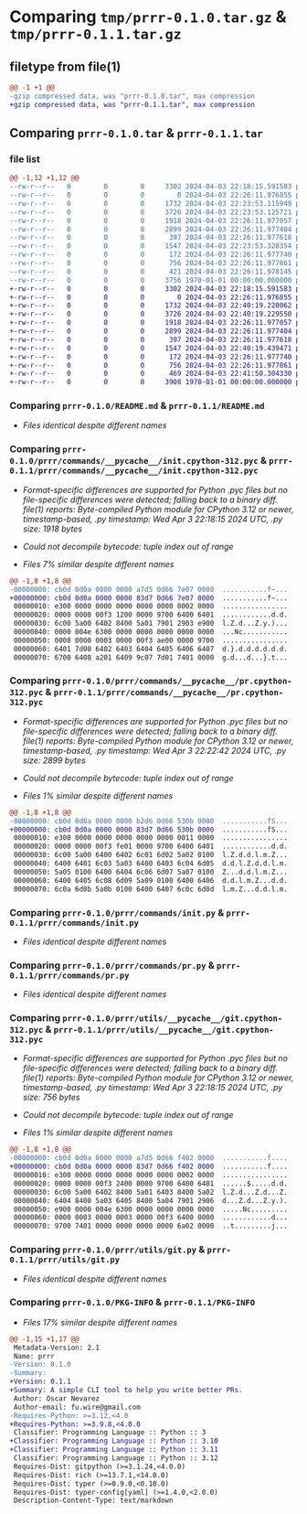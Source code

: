 # Comparing `tmp/prrr-0.1.0.tar.gz` & `tmp/prrr-0.1.1.tar.gz`

## filetype from file(1)

```diff
@@ -1 +1 @@
-gzip compressed data, was "prrr-0.1.0.tar", max compression
+gzip compressed data, was "prrr-0.1.1.tar", max compression
```

## Comparing `prrr-0.1.0.tar` & `prrr-0.1.1.tar`

### file list

```diff
@@ -1,12 +1,12 @@
--rw-r--r--   0        0        0     3302 2024-04-03 22:18:15.591583 prrr-0.1.0/README.md
--rw-r--r--   0        0        0        0 2024-04-03 22:26:11.976855 prrr-0.1.0/prrr/__init__.py
--rw-r--r--   0        0        0     1732 2024-04-03 22:23:53.115949 prrr-0.1.0/prrr/commands/__pycache__/init.cpython-312.pyc
--rw-r--r--   0        0        0     3726 2024-04-03 22:23:53.125721 prrr-0.1.0/prrr/commands/__pycache__/pr.cpython-312.pyc
--rw-r--r--   0        0        0     1918 2024-04-03 22:26:11.977057 prrr-0.1.0/prrr/commands/init.py
--rw-r--r--   0        0        0     2899 2024-04-03 22:26:11.977404 prrr-0.1.0/prrr/commands/pr.py
--rw-r--r--   0        0        0      397 2024-04-03 22:26:11.977618 prrr-0.1.0/prrr/main.py
--rw-r--r--   0        0        0     1547 2024-04-03 22:23:53.328354 prrr-0.1.0/prrr/utils/__pycache__/git.cpython-312.pyc
--rw-r--r--   0        0        0      172 2024-04-03 22:26:11.977740 prrr-0.1.0/prrr/utils/config_reader.py
--rw-r--r--   0        0        0      756 2024-04-03 22:26:11.977861 prrr-0.1.0/prrr/utils/git.py
--rw-r--r--   0        0        0      421 2024-04-03 22:26:11.978145 prrr-0.1.0/pyproject.toml
--rw-r--r--   0        0        0     3756 1970-01-01 00:00:00.000000 prrr-0.1.0/PKG-INFO
+-rw-r--r--   0        0        0     3302 2024-04-03 22:18:15.591583 prrr-0.1.1/README.md
+-rw-r--r--   0        0        0        0 2024-04-03 22:26:11.976855 prrr-0.1.1/prrr/__init__.py
+-rw-r--r--   0        0        0     1732 2024-04-03 22:40:19.220062 prrr-0.1.1/prrr/commands/__pycache__/init.cpython-312.pyc
+-rw-r--r--   0        0        0     3726 2024-04-03 22:40:19.229550 prrr-0.1.1/prrr/commands/__pycache__/pr.cpython-312.pyc
+-rw-r--r--   0        0        0     1918 2024-04-03 22:26:11.977057 prrr-0.1.1/prrr/commands/init.py
+-rw-r--r--   0        0        0     2899 2024-04-03 22:26:11.977404 prrr-0.1.1/prrr/commands/pr.py
+-rw-r--r--   0        0        0      397 2024-04-03 22:26:11.977618 prrr-0.1.1/prrr/main.py
+-rw-r--r--   0        0        0     1547 2024-04-03 22:40:19.439471 prrr-0.1.1/prrr/utils/__pycache__/git.cpython-312.pyc
+-rw-r--r--   0        0        0      172 2024-04-03 22:26:11.977740 prrr-0.1.1/prrr/utils/config_reader.py
+-rw-r--r--   0        0        0      756 2024-04-03 22:26:11.977861 prrr-0.1.1/prrr/utils/git.py
+-rw-r--r--   0        0        0      469 2024-04-03 22:41:50.304330 prrr-0.1.1/pyproject.toml
+-rw-r--r--   0        0        0     3908 1970-01-01 00:00:00.000000 prrr-0.1.1/PKG-INFO
```

### Comparing `prrr-0.1.0/README.md` & `prrr-0.1.1/README.md`

 * *Files identical despite different names*

### Comparing `prrr-0.1.0/prrr/commands/__pycache__/init.cpython-312.pyc` & `prrr-0.1.1/prrr/commands/__pycache__/init.cpython-312.pyc`

 * *Format-specific differences are supported for Python .pyc files but no file-specific differences were detected; falling back to a binary diff. file(1) reports: Byte-compiled Python module for CPython 3.12 or newer, timestamp-based, .py timestamp: Wed Apr  3 22:18:15 2024 UTC, .py size: 1918 bytes*

 * *Could not decompile bytecode: tuple index out of range*

 * *Files 7% similar despite different names*

```diff
@@ -1,8 +1,8 @@
-00000000: cb0d 0d0a 0000 0000 a7d5 0d66 7e07 0000  ...........f~...
+00000000: cb0d 0d0a 0000 0000 83d7 0d66 7e07 0000  ...........f~...
 00000010: e300 0000 0000 0000 0000 0000 0002 0000  ................
 00000020: 0000 0000 00f3 1200 0000 9700 6400 6401  ............d.d.
 00000030: 6c00 5a00 6402 8400 5a01 7901 2903 e900  l.Z.d...Z.y.)...
 00000040: 0000 004e 6300 0000 0000 0000 0000 0000  ...Nc...........
 00000050: 0008 0000 0003 0000 00f3 ae00 0000 9700  ................
 00000060: 6401 7d00 6402 6403 6404 6405 6406 6407  d.}.d.d.d.d.d.d.
 00000070: 6700 6408 a201 6409 9c07 7d01 7401 0000  g.d...d...}.t...
```

### Comparing `prrr-0.1.0/prrr/commands/__pycache__/pr.cpython-312.pyc` & `prrr-0.1.1/prrr/commands/__pycache__/pr.cpython-312.pyc`

 * *Format-specific differences are supported for Python .pyc files but no file-specific differences were detected; falling back to a binary diff. file(1) reports: Byte-compiled Python module for CPython 3.12 or newer, timestamp-based, .py timestamp: Wed Apr  3 22:22:42 2024 UTC, .py size: 2899 bytes*

 * *Could not decompile bytecode: tuple index out of range*

 * *Files 1% similar despite different names*

```diff
@@ -1,8 +1,8 @@
-00000000: cb0d 0d0a 0000 0000 b2d6 0d66 530b 0000  ...........fS...
+00000000: cb0d 0d0a 0000 0000 83d7 0d66 530b 0000  ...........fS...
 00000010: e300 0000 0000 0000 0000 0000 0011 0000  ................
 00000020: 0000 0000 00f3 fe01 0000 9700 6400 6401  ............d.d.
 00000030: 6c00 5a00 6400 6402 6c01 6d02 5a02 0100  l.Z.d.d.l.m.Z...
 00000040: 6400 6401 6c03 5a03 6400 6403 6c04 6d05  d.d.l.Z.d.d.l.m.
 00000050: 5a05 0100 6400 6404 6c06 6d07 5a07 0100  Z...d.d.l.m.Z...
 00000060: 6400 6405 6c08 6d09 5a09 0100 6400 6406  d.d.l.m.Z...d.d.
 00000070: 6c0a 6d0b 5a0b 0100 6400 6407 6c0c 6d0d  l.m.Z...d.d.l.m.
```

### Comparing `prrr-0.1.0/prrr/commands/init.py` & `prrr-0.1.1/prrr/commands/init.py`

 * *Files identical despite different names*

### Comparing `prrr-0.1.0/prrr/commands/pr.py` & `prrr-0.1.1/prrr/commands/pr.py`

 * *Files identical despite different names*

### Comparing `prrr-0.1.0/prrr/utils/__pycache__/git.cpython-312.pyc` & `prrr-0.1.1/prrr/utils/__pycache__/git.cpython-312.pyc`

 * *Format-specific differences are supported for Python .pyc files but no file-specific differences were detected; falling back to a binary diff. file(1) reports: Byte-compiled Python module for CPython 3.12 or newer, timestamp-based, .py timestamp: Wed Apr  3 22:18:15 2024 UTC, .py size: 756 bytes*

 * *Could not decompile bytecode: tuple index out of range*

 * *Files 1% similar despite different names*

```diff
@@ -1,8 +1,8 @@
-00000000: cb0d 0d0a 0000 0000 a7d5 0d66 f402 0000  ...........f....
+00000000: cb0d 0d0a 0000 0000 83d7 0d66 f402 0000  ...........f....
 00000010: e300 0000 0000 0000 0000 0000 0002 0000  ................
 00000020: 0000 0000 00f3 2400 0000 9700 6400 6401  ......$.....d.d.
 00000030: 6c00 5a00 6402 8400 5a01 6403 8400 5a02  l.Z.d...Z.d...Z.
 00000040: 6404 8400 5a03 6405 8400 5a04 7901 2906  d...Z.d...Z.y.).
 00000050: e900 0000 004e 6300 0000 0000 0000 0000  .....Nc.........
 00000060: 0000 0003 0000 0003 0000 00f3 6400 0000  ............d...
 00000070: 9700 7401 0000 0000 0000 0000 6a02 0000  ..t.........j...
```

### Comparing `prrr-0.1.0/prrr/utils/git.py` & `prrr-0.1.1/prrr/utils/git.py`

 * *Files identical despite different names*

### Comparing `prrr-0.1.0/PKG-INFO` & `prrr-0.1.1/PKG-INFO`

 * *Files 17% similar despite different names*

```diff
@@ -1,15 +1,17 @@
 Metadata-Version: 2.1
 Name: prrr
-Version: 0.1.0
-Summary: 
+Version: 0.1.1
+Summary: A simple CLI tool to help you write better PRs.
 Author: Oscar Nevarez
 Author-email: fu.wire@gmail.com
-Requires-Python: >=3.12,<4.0
+Requires-Python: >=3.9.8,<4.0.0
 Classifier: Programming Language :: Python :: 3
+Classifier: Programming Language :: Python :: 3.10
+Classifier: Programming Language :: Python :: 3.11
 Classifier: Programming Language :: Python :: 3.12
 Requires-Dist: gitpython (>=3.1.24,<4.0.0)
 Requires-Dist: rich (>=13.7.1,<14.0.0)
 Requires-Dist: typer (>=0.9.0,<0.10.0)
 Requires-Dist: typer-config[yaml] (>=1.4.0,<2.0.0)
 Description-Content-Type: text/markdown
```

